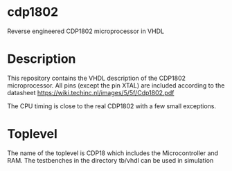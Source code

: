 # cdp1802
Reverse engineered CDP1802 microprocessor in VHDL

# Description
This repository contains the VHDL description of the CDP1802 microprocessor.
All pins (except the pin XTAL) are included according to the datasheet
https://wiki.techinc.nl/images/5/5f/Cdp1802.pdf

The CPU timing is close to the real CDP1802 with a few small exceptions.

# Toplevel
The name of the toplevel is CDP18 which includes the Microcontroller and RAM.
The testbenches in the directory tb/vhdl can be used in simulation
